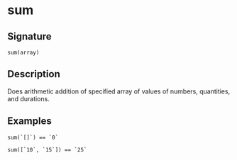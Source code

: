 # sum

## Signature

`sum(array)`

## Description

Does arithmetic addition of specified array of values of numbers, quantities, and durations.

## Examples

```
sum(`[]`) == `0`
```

```
sum([`10`, `15`]) == `25`
```
